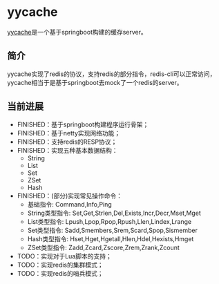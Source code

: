 # yycache
[yycache](https://github.com/XianReallyHot-ZZH/yycache)是一个基于springboot构建的缓存server。

## 简介
yycache实现了redis的协议，支持redis的部分指令，redis-cli可以正常访问，yycache相当于是基于springboot去mock了一个redis的server。

## 当前进展

* FINISHED：基于springboot构建程序运行骨架；
* FINISHED：基于netty实现网络功能；
* FINISHED：支持redis的RESP协议；
* FINISHED：实现五种基本数据结构：
  * String
  * List
  * Set
  * ZSet
  * Hash
* FINISHED：(部分)实现常见操作命令：
  * 基础指令: Command,Info,Ping
  * String类型指令: Set,Get,Strlen,Del,Exists,Incr,Decr,Mset,Mget
  * List类型指令: Lpush,Lpop,Rpop,Rpush,Llen,Lindex,Lrange
  * Set类型指令: Sadd,Smembers,Srem,Scard,Spop,Sismember
  * Hash类型指令: Hset,Hget,Hgetall,Hlen,Hdel,Hexists,Hmget
  * ZSet类型指令: Zadd,Zcard,Zscore,Zrem,Zrank,Zcount
* TODO：实现对于Lua脚本的支持；
* TODO：实现redis的集群模式；
* TODO：实现redis的哨兵模式；